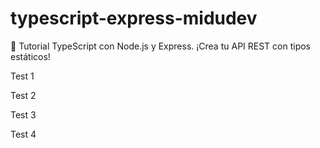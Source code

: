 # typescript-express-midudev
📘 Tutorial TypeScript con Node.js y Express. ¡Crea tu API REST con tipos estáticos!

Test 1 

Test 2 

Test 3 

Test 4
